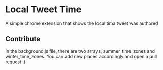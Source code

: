 # Local Tweet Time
A simple chrome extension that shows the local tima  tweet was authored

## Contribute
In the background.js file, there are two arrays, summer_time_zones and winter_time_zones. You can add new places accordingly and open a pull request :)